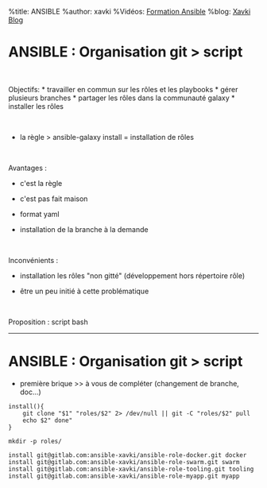 %title: ANSIBLE
%author: xavki
%Vidéos: [Formation Ansible](https://www.youtube.com/playlist?list=PLn6POgpklwWoCpLKOSw3mXCqbRocnhrh-)
%blog: [Xavki Blog](https://xavki.blog)


# ANSIBLE : Organisation git > script


<br>

Objectifs:
	* travailler en commun sur les rôles et les playbooks
	* gérer plusieurs branches
	* partager les rôles dans la communauté galaxy
	* installer les rôles

<br>

* la règle > ansible-galaxy install = installation de rôles

<br>

Avantages :

* c'est la règle

* c'est pas fait maison 

* format yaml

* installation de la branche à la demande

<br>

Inconvénients :

* installation les rôles "non gitté" (développement hors répertoire rôle)

* être un peu initié à cette problématique


<br>

Proposition : script bash

-----------------------------------------------------------------------------------

# ANSIBLE : Organisation git > script


* première brique >> à vous de compléter (changement de branche, doc...)

```
install(){
	git clone "$1" "roles/$2" 2> /dev/null || git -C "roles/$2" pull
	echo $2" done"
}

mkdir -p roles/

install git@gitlab.com:ansible-xavki/ansible-role-docker.git docker
install git@gitlab.com:ansible-xavki/ansible-role-swarm.git swarm
install git@gitlab.com:ansible-xavki/ansible-role-tooling.git tooling
install git@gitlab.com:ansible-xavki/ansible-role-myapp.git myapp
```

